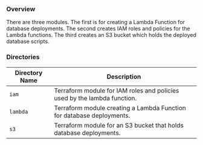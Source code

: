 ### Overview

There are three modules.  The first is for creating a Lambda Function for database deployments.  The second creates 
IAM roles and policies for the Lambda functions.  The third creates an S3 bucket which holds the deployed database 
scripts.

### Directories

| Directory Name    | Description                                                                   |
|-------------------|-------------------------------------------------------------------------------|
| `iam`             | Terraform module for IAM roles and policies used by the lambda function.      |
| `lambda`          | Terraform module creating a Lambda Function for database deployments.         |
| `s3`              | Terraform module for an S3 bucket that holds database deployments.            |